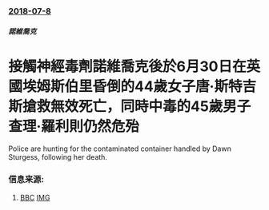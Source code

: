 ### [2018-07-8](/news/2018/07/8/index.md)

##### 諾維喬克
# 接觸神經毒劑諾維喬克後於6月30日在英國埃姆斯伯里昏倒的44歲女子唐·斯特吉斯搶救無效死亡，同時中毒的45歲男子查理·羅利則仍然危殆 

Police are hunting for the contaminated container handled by Dawn Sturgess, following her death.


### 信息来源:

1. [BBC](https://www.bbc.co.uk/news/uk-44768229) [IMG](https://ichef.bbci.co.uk/images/ic/1024x576/p06d973v.jpg)
